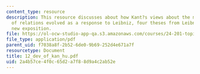 ```yaml
---
content_type: resource
description: This resource discusses about how Kant?s views about the metaphysics
  of relations evolved as a response to Leibniz, four theses from Leibniz and Kant's
  new exposition.
file: https://ol-ocw-studio-app-qa.s3.amazonaws.com/courses/24-201-topics-in-the-history-of-philosophy-kant-fall-2005/2a4b57ce4f0c65d2a7f88d9a4c2ab52e_12_dev_of_kan_hu.pdf
file_type: application/pdf
parent_uid: f7038a8f-2b52-6de0-9b69-252d4e671a7f
resourcetype: Document
title: 12_dev_of_kan_hu.pdf
uid: 2a4b57ce-4f0c-65d2-a7f8-8d9a4c2ab52e
---
```

